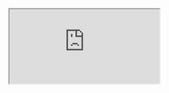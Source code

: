 <iframe src="https://docs.google.com/document/d/e/2PACX-1vRsjfv0eefgPGKLYffNpbZWydtp0VqxFL_Xcr-xjRKgl8vga18speyGITyCQOqlQmyiO0_xLJ9_wRqU/pub?embedded=true"></iframe>
